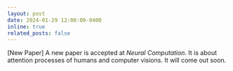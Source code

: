 ```yaml
---
layout: post
date: 2024-01-29 12:00:00-0400
inline: true
related_posts: false
---
```


[New Paper] A new paper is accepted at *Neural Computation*. It is about attention processes of humans and computer visions. It will come out soon. 
